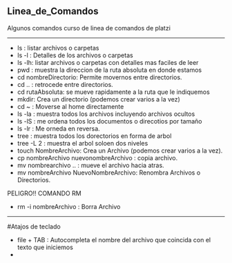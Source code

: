 ## Linea_de_Comandos
Algunos comandos curso de linea de comandos de platzi

-------
- ls : listar archivos o carpetas
- ls -l : Detalles de los archivos o carpetas
- ls -lh: listar archivos o carpetas con detalles mas faciles de leer
- pwd : muestra la direccion de la ruta absoluta en donde estamos
- cd nombreDirectorio: Permite movernos entre directorios.
- cd .. : retrocede entre directorios.
- cd rutaAbsoluta: se mueve rapidamente a la ruta que le indiquemos
- mkdir: Crea un directorio (podemos crear varios a la vez)
- cd ~ : Moverse al home directamente
- ls -la : muestra todos los archivos incluyendo archivos ocultos
- ls -lS : me ordena todos los documentos o direcotios por tamaño
- ls -lr : Me orneda en reversa.
- tree : muestra todos los dorectorios en forma de arbol
- tree -L 2 : muestra el arbol soloen dos niveles
- touch NombreArchivo: Crea un Archivo (podemos crear varios a la vez).
- cp nombreArchivo nuevonombreArchivo : copia archivo. 
- mv nombrearchivo .. : mueve el archivo hacia atras.
- mv nombreArchivo NuevoNombreArchivo: Renombra Archivos o Directorios.
 
 PELIGRO!! COMANDO RM
- rm -i nombreArchivo : Borra Archivo


-------

#Atajos de teclado
- file + TAB : Autocompleta el nombre del archivo que coincida con el texto que iniciemos
- 
